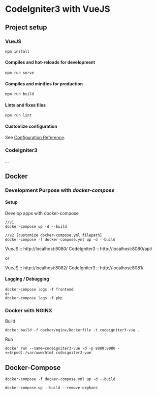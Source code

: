 # CodeIgniter3 with VueJS

## Project setup
### VueJS
```
npm install
```

#### Compiles and hot-reloads for development
```
npm run serve
```

#### Compiles and minifies for production
```
npm run build
```

#### Lints and fixes files
```
npm run lint
```

#### Customize configuration
See [Configuration Reference](https://cli.vuejs.org/config/).


### CodeIgniter3
...




## Docker
### Development Purpose with *docker-compose*
#### Setup
Develop apps with docker-compose
```
//v1
docker-compose up -d --build

//v2 [customize docker-compose.yml filepath]
docker-compose -f docker-compose.yml up -d --build
```

VueJS :: http://localhost:8080/
CodeIgniter3 :: http://localhost:8080/api/

or

VueJS :: http://localhost:8082/
CodeIgniter3 :: http://localhost:8081/

#### Logging / Debugging
```
docker-compose logs -f frontend
or
docker-compose logs -f php
```



### Docker with NGINX
Build
```
docker build -f docker/nginx/Dockerfile -t codeigniter3-vue .
```

Run
```
docker run --name=codeigniter3-vue -d -p 8080:8080 -v=$(pwd):/var/www/html codeigniter3-vue
```

## Docker-Compose
```
docker-compose -f docker-compose.yml up -d --build
```
```
docker-compose up --build --remove-orphans
```
